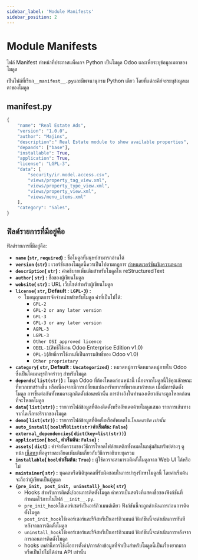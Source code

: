 ```yaml
---
sidebar_label: 'Module Manifests'
sidebar_position: 2
---
```


# Module Manifests

ไฟล์ Manifest ทำหน้าที่ประกาศแพ็คเกจ Python เป็นโมดูล Odoo และเพื่อระบุข้อมูลเมตาของโมดูล

เป็นไฟล์ที่เรียก`__manifest__.py`และมีพจนานุกรม Python เดียว โดยที่แต่ละคีย์จะระบุข้อมูลเมตาของโมดูล

## __manifest__.py

```python
{
    "name": "Real Estate Ads",
    "version": "1.0.0",
    "author": "Majins",
    "description":" Real Estate module to show available properties",
    "depands": ["base"],
    "installable": True,
    "application": True,
    "license": "LGPL-3",
    "data": [
        "security/ir.model.access.csv",
        "views/property_tag_view.xml",
        "views/property_type_view.xml",
        "views/property_view.xml",
        "views/menu_items.xml"
    ],
    "category": "Sales",
}
```

## ฟิลด์รายการที่มีอยู่คือ

ฟิลด์รายการที่มีอยู่คือ:

- **`name` (`str`, `required`) :** ชื่อโมดูลที่มนุษย์สามารถอ่านได้
- **`version` (`str`) :** เวอร์ชันของโมดูลนี้ควรเป็นไปตามกฎการ [กำหนดเวอร์ชันเชิงความหมาย](https://semver.org/)
- **`description`( `str`) :** คำอธิบายเพิ่มเติมสำหรับโมดูลใน reStructuredText
- **`author`( `str`) :** ชื่อของผู้เขียนโมดูล
- **`website`( `str`) :** URL เว็บไซต์สำหรับผู้เขียนโมดูล
- **`license`( `str`, Default : `LGPL-3`) :**
    - ใบอนุญาตการจัดจำหน่ายสำหรับโมดูล ค่าที่เป็นไปได้:
        - `GPL-2`
        - `GPL-2 or any later version`
        - `GPL-3`
        - `GPL-3 or any later version`
        - `AGPL-3`
        - `LGPL-3`
        - `Other OSI approved licence`
        - `OEEL-1`(สิทธิ์ใช้งาน Odoo Enterprise Edition v1.0)
        - `OPL-1`(สิทธิ์การใช้งานที่เป็นกรรมสิทธิ์ของ Odoo v1.0)
        - `Other proprietary`
- **`category`( `str`, Default : `Uncategorized`) :** หมวดหมู่การจัดหมวดหมู่ภายใน Odoo ซึ่งเป็นโดเมนธุรกิจคร่าวๆ สำหรับโมดูล
- **`depends`( `list(str)`) :** โมดูล Odoo ที่ต้องโหลดก่อนหน้านี้ เนื่องจากโมดูลนี้ใช้คุณลักษณะที่พวกเขาสร้างขึ้น หรือเนื่องจากมีการเปลี่ยนแปลงทรัพยากรที่พวกเขากำหนด เมื่อมีการติดตั้งโมดูล การขึ้นต่อกันทั้งหมดจะถูกติดตั้งก่อนหน้านั้น การอ้างอิงในทำนองเดียวกันจะถูกโหลดก่อนที่จะโหลดโมดูล
- **`data`( `list(str)`) :** รายการไฟล์ข้อมูลที่ต้องติดตั้งหรืออัพเดตด้วยโมดูลเสมอ รายการเส้นทางจากไดเร็กทอรีรากของโมดูล
- **`demo`( `list(str)`) :** รายการไฟล์ข้อมูลที่ติดตั้งหรืออัพเดตใน*โหมดสาธิต เท่านั้น*
- **`auto_install`( `bool`หรือ`list(str)`ค่าเริ่มต้น: `False`)**
- **`external_dependencies`( `dict(key=list(str))`)**
- **`application`( `bool`, ค่าเริ่มต้น: `False`) :**
- **`assets`( `dict`) :** คำจำกัดความของวิธีการโหลดไฟล์สแตติกทั้งหมดในกลุ่มสินทรัพย์ต่างๆ ดู หน้า [เนื้อหา](https://www.odoo.com/documentation/17.0/developer/reference/frontend/assets.html#reference-assets)เพื่อดูรายละเอียดเพิ่มเติมเกี่ยวกับวิธีการอธิบายชุดรวม
- **`installable`( `bool`ค่าเริ่มต้น: `True`) :** ผู้ใช้ควรจะสามารถติดตั้งโมดูลจาก Web UI ได้หรือไม่
- **`maintainer`( `str`) :** บุคคลหรือนิติบุคคลที่รับผิดชอบในการบำรุงรักษาโมดูลนี้ โดยค่าเริ่มต้นจะถือว่าผู้เขียนเป็นผู้ดูแล
- **`{pre_init, post_init, uninstall}_hook`( `str`)**
    - Hooks สำหรับการติดตั้ง/ถอนการติดตั้งโมดูล ค่าควรเป็นสตริงที่แสดงชื่อของฟังก์ชันที่กำหนดไว้ภายในไฟล์ `__init__.py`.
    - `pre_init_hook`ใช้เคอร์เซอร์เป็นอาร์กิวเมนต์เดียว ฟังก์ชันนี้จะถูกดำเนินการก่อนการติดตั้งโมดูล
    - `post_init_hook`ใช้เคอร์เซอร์และรีจิสทรีเป็นอาร์กิวเมนต์ ฟังก์ชันนี้จะดำเนินการทันทีหลังจากการติดตั้งโมดูล
    - `uninstall_hook`ใช้เคอร์เซอร์และรีจิสทรีเป็นอาร์กิวเมนต์ ฟังก์ชันนี้จะดำเนินการหลังจากการถอนการติดตั้งโมดูล
    - hooks เหล่านี้ควรใช้เมื่อการตั้งค่า/การล้างข้อมูลที่จำเป็นสำหรับโมดูลนี้เป็นเรื่องยากมากหรือเป็นไปไม่ได้ผ่าน API เท่านั้น